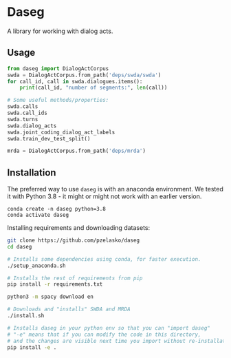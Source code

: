 # Daseg

A library for working with dialog acts.

## Usage

```python
from daseg import DialogActCorpus
swda = DialogActCorpus.from_path('deps/swda/swda')
for call_id, call in swda.dialogues.items():
    print(call_id, "number of segments:", len(call))

# Some useful methods/properties:
swda.calls
swda.call_ids
swda.turns
swda.dialog_acts
swda.joint_coding_dialog_act_labels
swda.train_dev_test_split()

mrda = DialogActCorpus.from_path('deps/mrda')
```

## Installation

The preferred way to use `daseg` is with an anaconda environment. We tested it with Python 3.8 - it might or might not work with an earlier version.

```
conda create -n daseg python=3.8
conda activate daseg
```

Installing requirements and downloading datasets:

```bash
git clone https://github.com/pzelasko/daseg
cd daseg

# Installs some dependencies using conda, for faster execution.
./setup_anaconda.sh

# Installs the rest of requirements from pip
pip install -r requirements.txt 

python3 -m spacy download en

# Downloads and "installs" SWDA and MRDA
./install.sh

# Installs daseg in your python env so that you can "import daseg"
# "-e" means that if you can modify the code in this directory,
# and the changes are visible next time you import without re-installation
pip install -e .
```
